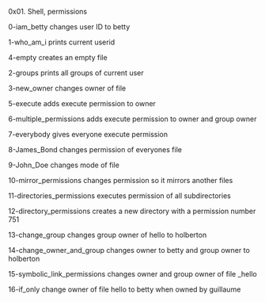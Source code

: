 0x01. Shell, permissions

0-iam_betty
 changes user ID to betty

1-who_am_i
 prints current userid

4-empty
  creates an empty file

2-groups
  prints all groups of current user

3-new_owner
  changes owner of file 

5-execute
  adds execute permission to owner

6-multiple_permissions
  adds execute permission to owner and group owner

7-everybody
  gives everyone execute permission

8-James_Bond
  changes permission of everyones file

9-John_Doe
  changes mode of file

10-mirror_permissions
  changes permission so it mirrors another files

11-directories_permissions
  executes permission of all subdirectories 

12-directory_permissions
  creates a new directory with a permission number 751

13-change_group
  changes group owner of hello to holberton

14-change_owner_and_group
  changes owner to betty and group owner to holberton

15-symbolic_link_permissions
  changes owner and group owner of file _hello

16-if_only
  change owner of file hello to betty when owned by guillaume